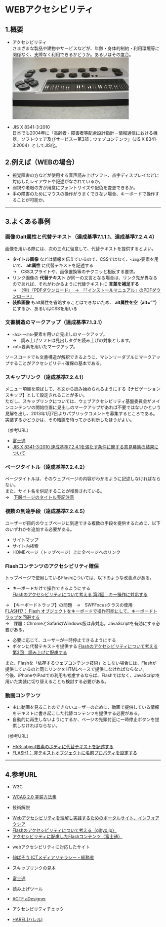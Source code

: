 ﻿# WEBアクセシビリティ


## 1.概要
 - アクセシビリティ  
 さまざまな製品や建物やサービスなどが、年齢・身体的制約・利用環境等に関係なく、支障なく利用できるかどうか。あるいはその度合。  
 ![点字ディスプレイ](./img/braille_display.jpg)
 
 - JIS X 8341-3:2010  
 日本でも2004年に「高齢者・障害者等配慮設計指針－情報通信における機器，ソフトウェア及びサービス－第3部：ウェブコンテンツ」（JIS X 8341-3:2004）としてJIS化。

## 2.例えば（WEBの場合）
 - 視覚障害の方などが使用する音声読み上げソフト、点字ディスプレイなどに対応したレイアウトや記述がなされているか。
 - 弱視や老眼の方が用意にフォントサイズや配色を変更できるか。
 - 手の障害のためにマウスの操作がうまくできない場合、キーボードで操作することが可能か。

---

## 3.よくある事例

### 画像のalt属性と代替テキスト（達成基準7.1.1.1、達成基準7.2.4.4）
画像を用いる際には、次の三点に留意して、代替テキストを提供するとよい。  
 -  __タイトル画像__ などは情報を伝えているので、CSSではなく、`<img>`要素を用いて、 __alt属性__ に代替テキストを記述する  
 →　CSSスプライトや、画像置換等のテクニッと相反する要求。
 - リンク画像の __代替テキスト__ が同一の文言となる場合は、リンク先が異なるのであれば、それがわかるように代替テキストに __言葉を補足する__  
 →　[（例）『PDFダウンロード』　→　『「インストールマニュアル」のPDFダウンロード』](http://www.soumu.go.jp/ict-media/worksheet/)
 -  __装飾画像__ もalt属性を省略することはできないため、 __alt属性を空（alt=””）__ にするか、あるいはCSSを用いる 


### 文書構造のマークアップ（達成基準7.1.3.1）
 - `<h1>～<h6>`要素を用いた見出しのマークアップ。  
 →　読み上げソフトは見出しタグを読み上げの対象とします。
 - `<ul>`要素を用いたマークアップ。

ソースコードでも文書構造が解釈できるように、マシンリーダブルにマークアップすることがアクセシビリティ確保の基本である。 

### スキップリンク（達成基準7.2.4.1） 
メニュー項目を飛ばして、本文から読み始められるようにする【ナビゲーションスキップ】として設定されることが多い。  
ただし、スキップリンクについては、ウェブアクセシビリティ基盤委員会がメインコンテンツの開始位置に見出しのマークアップがあれば不要ではないかという見解を出し、2013年1月7日よりパブリックコメントを募集するところである。実装するかどうかは、その結論を待ってから判断したほうがよい。 

（参考URL）
 * [富士通](http://pr.fujitsu.com/jp/news/2011/07/8.html)
 * [JIS X 8341-3:2010 達成基準7.2.4.1を満たす条件に関する意見募集の結果について](http://www.waic.jp/news/20130422.html)

### ページタイトル（達成基準7.2.4.2） 
ページタイトルは、そのウェブページの内容がわかるように記述しなければならない。  
また、サイト名を併記することが推奨されている。  
 →　[下層ページのタイトル表記注意](http://www.soumu.go.jp/ict-media/internet/01.html)

### 複数の到達手段（達成基準7.2.4.5） 
ユーザーが目的のウェブページに到達できる複数の手段を提供するために、以下のいずれかを追加する必要がある。
 * サイトマップ
 * サイト内検索
 * HOMEページ（トップページ）上に全ページへのリンク 

### Flashコンテンツのアクセシビリティ確保 
トップページで使用しているFlashについては、以下のような改善点がある。  
 * キーボードだけで操作できるようにする  
 [Flashのアクセシビリティについて考える 第2回　キー操作に対応する](http://gihyo.jp/design/serial/01/flash_accessibility/0002)
 
 →　【キーボードトラップ】の問題　→　SWFFocusクラスの使用  
 [FLASH17： Flash オブジェクトをキーボードで操作可能にして、キーボードトラップを回避する](http://waic.jp/docs/WCAG-TECHS/FLASH17.html)  
 →　課題：ChromeとSafariのWindows版は非対応。JavaScriptを有効にする必要がある。
 
 * 必要に応じて、ユーザーが一時停止できるようにする 
 * ボタンに代替テキストを提供する 
 [Flashのアクセシビリティについて考える 第3回　読み上げに配慮する](http://gihyo.jp/design/serial/01/flash_accessibility/0003)

また、Flashを「依存するウェブコンテンツ技術」としない場合には、Flashが提供しているのと同じリンクをHTMLベースで提供しなければならない。  
今後、iPhoneやiPadでの利用も考慮するならば、Flashではなく、JavaScriptを用いた実装に切り替えることも検討する必要がある。  

### 動画コンテンツ 
 * 主に動画を見ることのできないユーザーのために、動画で提供している情報をテキストに書き起こした代替コンテンツを提供する必要がある。
 * 自動的に再生しないようにするか、ページの先頭付近に一時停止ボタンを提供しなければならない。

（参考URL）
 * [H53: object要素のボディに代替テキストを記述する](http://waic.jp/docs/WCAG-TECHS/H53.html)
 * [FLASH1： 非テキストオブジェクトに名前プロパティを設定する](http://waic.jp/docs/WCAG-TECHS/FLASH1.html)

---
## 4.参考URL
 - W3C
  * [WCAG 2.0 実装方法集](http://waic.jp/docs/WCAG-TECHS/Overview.html#contents)
 - 技術解説
  * [Webアクセシビリティを理解し実践するためのポータルサイト、インフォアクシア](http://www.infoaxia.com/)
  * [Flashのアクセシビリティについて考える（gihyo.jp）](http://gihyo.jp/design/serial/01/flash_accessibility)
  * [アクセシビリティに配慮したFlashコンテンツ（富士通）](http://jp.fujitsu.com/accessibility/casestudy/pdpflash/)
 - webアクセシビリティに対応したサイト
  * [伸ばそう ICTメディアリテラシー - 総務省](http://www.soumu.go.jp/ict-media/)
 - スキップリンクの見本
  * [富士通](http://pr.fujitsu.com/jp/news/2011/07/8.html)
 - 読み上げツール
  * [ACTF aDesigner](http://www.eclipse.org/actf/downloads/tools/aDesigner/index.php)
 - アクセシビリティチェック
  * [HAREL(ハレル)](http://harel.nttdata.co.jp/wact/inputProc/inputUrlBL.do)
